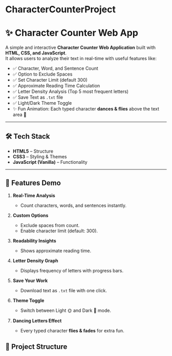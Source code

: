 # CharacterCounterProject
# ✨ Character Counter Web App

A simple and interactive **Character Counter Web Application** built with **HTML, CSS, and JavaScript**.  
It allows users to analyze their text in real-time with useful features like:

- ✅ Character, Word, and Sentence Count  
- ✅ Option to Exclude Spaces  
- ✅ Set Character Limit (default 300)  
- ✅ Approximate Reading Time Calculation  
- ✅ Letter Density Analysis (Top 5 most frequent letters)  
- ✅ Save Text as `.txt` file  
- ✅ Light/Dark Theme Toggle  
- ✨ Fun Animation: Each typed character **dances & flies** above the text area 🎉  

---

## 🛠️ Tech Stack

- **HTML5** – Structure  
- **CSS3** – Styling & Themes  
- **JavaScript (Vanilla)** – Functionality   

---

## 🚀 Features Demo

1. **Real-Time Analysis**  
   - Count characters, words, and sentences instantly.  

2. **Custom Options**  
   - Exclude spaces from count.  
   - Enable character limit (default: 300).  

3. **Readability Insights**  
   - Shows approximate reading time.  

4. **Letter Density Graph**  
   - Displays frequency of letters with progress bars.  

5. **Save Your Work**  
   - Download text as `.txt` file with one click.  

6. **Theme Toggle**  
   - Switch between Light 🌞 and Dark 🌙 mode.  

7. **Dancing Letters Effect**  
   - Every typed character **flies & fades** for extra fun.  


## 📂 Project Structure

